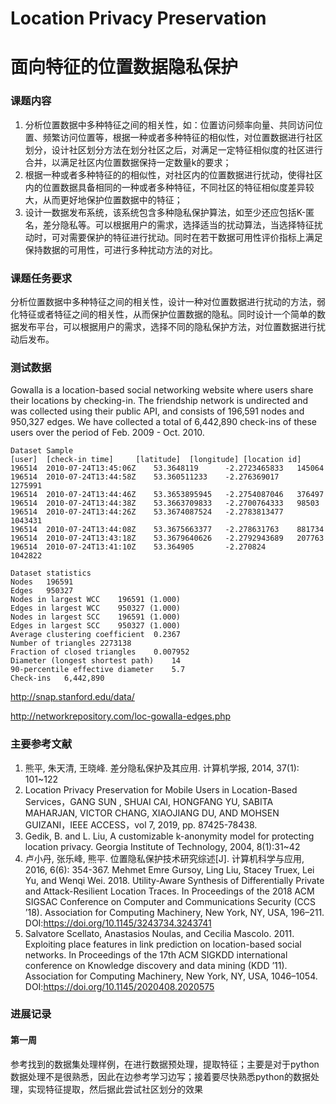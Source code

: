 # Location Privacy Preservation

# 面向特征的位置数据隐私保护

### 课题内容

1. 分析位置数据中多种特征之间的相关性，如：位置访问频率向量、共同访问位置、频繁访问位置等，根据一种或者多种特征的相似性，对位置数据进行社区划分，设计社区划分方法在划分社区之后，对满足一定特征相似度的社区进行合并，以满足社区内位置数据保持一定数量k的要求； 
2. 根据一种或者多种特征的的相似性，对社区内的位置数据进行扰动，使得社区内的位置数据具备相同的一种或者多种特征，不同社区的特征相似度差异较大，从而更好地保护位置数据中的特征； 
3. 设计一数据发布系统，该系统包含多种隐私保护算法，如至少还应包括K-匿名，差分隐私等。可以根据用户的需求，选择适当的扰动算法，当选择特征扰动时，可对需要保护的特征进行扰动。同时在若干数据可用性评价指标上满足保持数据的可用性，可进行多种扰动方法的对比。

### 课题任务要求

分析位置数据中多种特征之间的相关性，设计一种对位置数据进行扰动的方法，弱化特征或者特征之间的相关性，从而保护位置数据的隐私。同时设计一个简单的数据发布平台，可以根据用户的需求，选择不同的隐私保护方法，对位置数据进行扰动后发布。

### 测试数据

Gowalla is a location-based social networking website where users share their locations by checking-in. The friendship network is undirected and was collected using their public API, and consists of 196,591 nodes and 950,327 edges. We have collected a total of 6,442,890 check-ins of these users over the period of Feb. 2009 - Oct. 2010.

```
Dataset Sample
[user]	[check-in time]		[latitude]	[longitude]	[location id]
196514  2010-07-24T13:45:06Z    53.3648119      -2.2723465833   145064
196514  2010-07-24T13:44:58Z    53.360511233    -2.276369017    1275991
196514  2010-07-24T13:44:46Z    53.3653895945   -2.2754087046   376497
196514  2010-07-24T13:44:38Z    53.3663709833   -2.2700764333   98503
196514  2010-07-24T13:44:26Z    53.3674087524   -2.2783813477   1043431
196514  2010-07-24T13:44:08Z    53.3675663377   -2.278631763    881734
196514  2010-07-24T13:43:18Z    53.3679640626   -2.2792943689   207763
196514  2010-07-24T13:41:10Z    53.364905       -2.270824       1042822	
```

```
Dataset statistics
Nodes	196591
Edges	950327
Nodes in largest WCC	196591 (1.000)
Edges in largest WCC	950327 (1.000)
Nodes in largest SCC	196591 (1.000)
Edges in largest SCC	950327 (1.000)
Average clustering coefficient	0.2367
Number of triangles	2273138
Fraction of closed triangles	0.007952
Diameter (longest shortest path)	14
90-percentile effective diameter	5.7
Check-ins	6,442,890
```

http://snap.stanford.edu/data/

http://networkrepository.com/loc-gowalla-edges.php

### 主要参考文献

1. 熊平, 朱天清, 王晓峰. 差分隐私保护及其应用. 计算机学报, 2014, 37(1): 101~122   
2. Location Privacy Preservation for Mobile Users in Location-Based Services，GANG SUN , SHUAI CAI, HONGFANG YU, SABITA MAHARJAN, VICTOR CHANG, XIAOJIANG DU, AND MOHSEN GUIZANI，IEEE ACCESS，vol 7, 2019, pp. 87425-78438.   
3. Gedik, B. and L. Liu, A customizable k-anonymity model for protecting location privacy. Georgia Institute of Technology, 2004, 8(1):31~42
4. 卢小丹, 张乐峰, 熊平. 位置隐私保护技术研究综述[J]. 计算机科学与应用, 2016, 6(6): 354-367.
Mehmet Emre Gursoy, Ling Liu, Stacey Truex, Lei Yu, and Wenqi Wei. 2018. Utility-Aware Synthesis of Differentially Private and Attack-Resilient Location Traces. In Proceedings of the 2018 ACM SIGSAC Conference on Computer and Communications Security (CCS ’18). Association for Computing Machinery, New York, NY, USA, 196–211. DOI:https://doi.org/10.1145/3243734.3243741
5. Salvatore Scellato, Anastasios Noulas, and Cecilia Mascolo. 2011. Exploiting place features in link prediction on location-based social networks. In Proceedings of the 17th ACM SIGKDD international conference on Knowledge discovery and data mining (KDD ’11). Association for Computing Machinery, New York, NY, USA, 1046–1054. DOI:https://doi.org/10.1145/2020408.2020575

### 进展记录

#### 第一周

参考找到的数据集处理样例，在进行数据预处理，提取特征；主要是对于python数据处理不是很熟悉，因此在边参考学习边写；接着要尽快熟悉python的数据处理，实现特征提取，然后据此尝试社区划分的效果